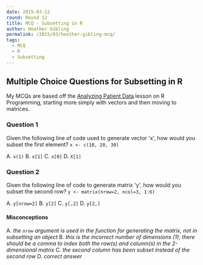 ```yaml
---
date: 2015-03-12
round: Round 12
title: MCQ - Subsetting in R
author: Heather Gibling
permalink: /2015/03/heather-gibling-mcq/
tags:
  - MCQ
  - R
  - Subsetting
---
```


## Multiple Choice Questions for Subsetting in R

My MCQs are based off the [Analyzing Patient Data](http://swcarpentry.github.io/r-novice-inflammation/01-starting-with-data.html) lesson on R Programming, starting more simply with vectors and then moving to matrices.

### Question 1
Given the following line of code used to generate vector 'x', how would you subset the first element?
`x <- c(10, 20, 30)`

A. `x(1)`
B. `x[1]`
C. `x[0]`
D. `X[1]`

### Question 2
Given the following line of code to generate matrix 'y', how would you subset the second row?
`y <- matrix(nrow=2, ncol=3, 1:6)`

A. `y[nrow=2]`
B. `y[2]` 
C. `y[,2]` 
D. `y[2,] `

#### Misconceptions

A. _the `nrow` argument is used in the function for generating the matrix, not in subsetting an object_
B. _this is the incorrect number of dimensions (1); there should be a comma to index both the row(s) and column(s) in the 2-dimensional matrix_
C. _the second column has been subset instead of the second row_
D. _correct answer_
